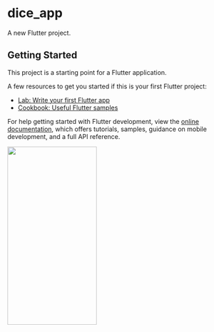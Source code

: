 # dice_app

A new Flutter project.

## Getting Started

This project is a starting point for a Flutter application.

A few resources to get you started if this is your first Flutter project:

- [Lab: Write your first Flutter app](https://docs.flutter.dev/get-started/codelab)
- [Cookbook: Useful Flutter samples](https://docs.flutter.dev/cookbook)

For help getting started with Flutter development, view the
[online documentation](https://docs.flutter.dev/), which offers tutorials,
samples, guidance on mobile development, and a full API reference.


<picture>  
<img src="https://github.com/FaresSallam75/DiceApp/assets/115936044/6d3f5b9c-e84b-4272-84ef-88f0271b0b01" width="200px" height="400px" /> 
</picture>
